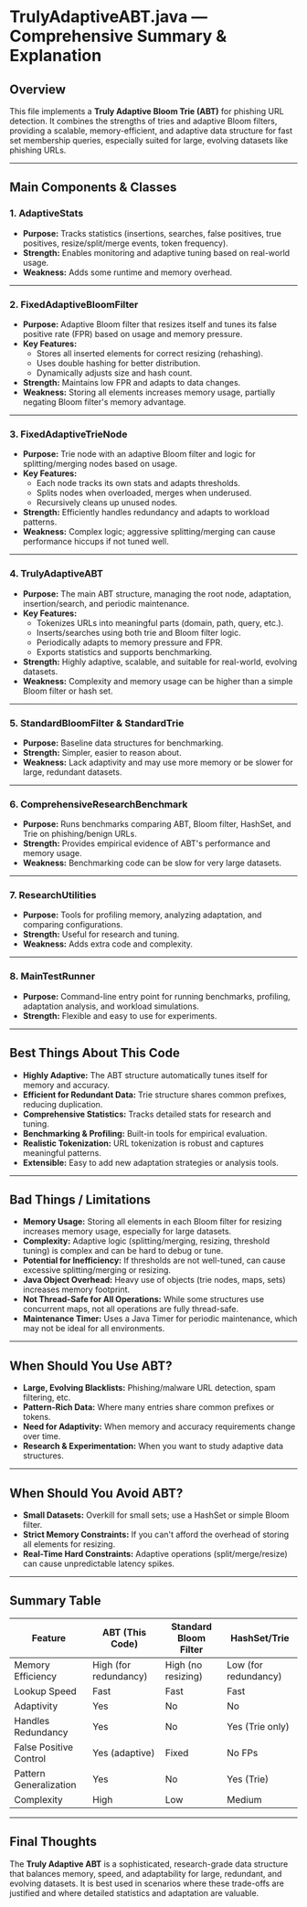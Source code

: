# TrulyAdaptiveABT.java — Comprehensive Summary & Explanation

## Overview

This file implements a **Truly Adaptive Bloom Trie (ABT)** for phishing URL detection. It combines the strengths of tries and adaptive Bloom filters, providing a scalable, memory-efficient, and adaptive data structure for fast set membership queries, especially suited for large, evolving datasets like phishing URLs.

---

## Main Components & Classes

### 1. **AdaptiveStats**
- **Purpose:** Tracks statistics (insertions, searches, false positives, true positives, resize/split/merge events, token frequency).
- **Strength:** Enables monitoring and adaptive tuning based on real-world usage.
- **Weakness:** Adds some runtime and memory overhead.

---

### 2. **FixedAdaptiveBloomFilter**
- **Purpose:** Adaptive Bloom filter that resizes itself and tunes its false positive rate (FPR) based on usage and memory pressure.
- **Key Features:**
  - Stores all inserted elements for correct resizing (rehashing).
  - Uses double hashing for better distribution.
  - Dynamically adjusts size and hash count.
- **Strength:** Maintains low FPR and adapts to data changes.
- **Weakness:** Storing all elements increases memory usage, partially negating Bloom filter's memory advantage.

---

### 3. **FixedAdaptiveTrieNode**
- **Purpose:** Trie node with an adaptive Bloom filter and logic for splitting/merging nodes based on usage.
- **Key Features:**
  - Each node tracks its own stats and adapts thresholds.
  - Splits nodes when overloaded, merges when underused.
  - Recursively cleans up unused nodes.
- **Strength:** Efficiently handles redundancy and adapts to workload patterns.
- **Weakness:** Complex logic; aggressive splitting/merging can cause performance hiccups if not tuned well.

---

### 4. **TrulyAdaptiveABT**
- **Purpose:** The main ABT structure, managing the root node, adaptation, insertion/search, and periodic maintenance.
- **Key Features:**
  - Tokenizes URLs into meaningful parts (domain, path, query, etc.).
  - Inserts/searches using both trie and Bloom filter logic.
  - Periodically adapts to memory pressure and FPR.
  - Exports statistics and supports benchmarking.
- **Strength:** Highly adaptive, scalable, and suitable for real-world, evolving datasets.
- **Weakness:** Complexity and memory usage can be higher than a simple Bloom filter or hash set.

---

### 5. **StandardBloomFilter & StandardTrie**
- **Purpose:** Baseline data structures for benchmarking.
- **Strength:** Simpler, easier to reason about.
- **Weakness:** Lack adaptivity and may use more memory or be slower for large, redundant datasets.

---

### 6. **ComprehensiveResearchBenchmark**
- **Purpose:** Runs benchmarks comparing ABT, Bloom filter, HashSet, and Trie on phishing/benign URLs.
- **Strength:** Provides empirical evidence of ABT's performance and memory usage.
- **Weakness:** Benchmarking code can be slow for very large datasets.

---

### 7. **ResearchUtilities**
- **Purpose:** Tools for profiling memory, analyzing adaptation, and comparing configurations.
- **Strength:** Useful for research and tuning.
- **Weakness:** Adds extra code and complexity.

---

### 8. **MainTestRunner**
- **Purpose:** Command-line entry point for running benchmarks, profiling, adaptation analysis, and workload simulations.
- **Strength:** Flexible and easy to use for experiments.

---

## Best Things About This Code

- **Highly Adaptive:** The ABT structure automatically tunes itself for memory and accuracy.
- **Efficient for Redundant Data:** Trie structure shares common prefixes, reducing duplication.
- **Comprehensive Statistics:** Tracks detailed stats for research and tuning.
- **Benchmarking & Profiling:** Built-in tools for empirical evaluation.
- **Realistic Tokenization:** URL tokenization is robust and captures meaningful patterns.
- **Extensible:** Easy to add new adaptation strategies or analysis tools.

---

## Bad Things / Limitations

- **Memory Usage:** Storing all elements in each Bloom filter for resizing increases memory usage, especially for large datasets.
- **Complexity:** Adaptive logic (splitting/merging, resizing, threshold tuning) is complex and can be hard to debug or tune.
- **Potential for Inefficiency:** If thresholds are not well-tuned, can cause excessive splitting/merging or resizing.
- **Java Object Overhead:** Heavy use of objects (trie nodes, maps, sets) increases memory footprint.
- **Not Thread-Safe for All Operations:** While some structures use concurrent maps, not all operations are fully thread-safe.
- **Maintenance Timer:** Uses a Java Timer for periodic maintenance, which may not be ideal for all environments.

---

## When Should You Use ABT?

- **Large, Evolving Blacklists:** Phishing/malware URL detection, spam filtering, etc.
- **Pattern-Rich Data:** Where many entries share common prefixes or tokens.
- **Need for Adaptivity:** When memory and accuracy requirements change over time.
- **Research & Experimentation:** When you want to study adaptive data structures.

---

## When Should You Avoid ABT?

- **Small Datasets:** Overkill for small sets; use a HashSet or simple Bloom filter.
- **Strict Memory Constraints:** If you can't afford the overhead of storing all elements for resizing.
- **Real-Time Hard Constraints:** Adaptive operations (split/merge/resize) can cause unpredictable latency spikes.

---

## Summary Table

| Feature                | ABT (This Code)         | Standard Bloom Filter | HashSet/Trie      |
|------------------------|------------------------|----------------------|-------------------|
| Memory Efficiency      | High (for redundancy)  | High (no resizing)   | Low (for redundancy) |
| Lookup Speed           | Fast                   | Fast                 | Fast              |
| Adaptivity             | Yes                    | No                   | No                |
| Handles Redundancy     | Yes                    | No                   | Yes (Trie only)   |
| False Positive Control | Yes (adaptive)         | Fixed                | No FPs            |
| Pattern Generalization | Yes                    | No                   | Yes (Trie)        |
| Complexity             | High                   | Low                  | Medium            |

---

## Final Thoughts

The **Truly Adaptive ABT** is a sophisticated, research-grade data structure that balances memory, speed, and adaptability for large, redundant, and evolving datasets. It is best used in scenarios where these trade-offs are justified and where detailed statistics and adaptation are valuable.
